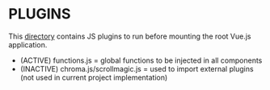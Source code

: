 # PLUGINS

This [directory](https://nuxtjs.org/guide/plugins) contains JS plugins to run before mounting the root Vue.js application.

- (ACTIVE) functions.js = global functions to be injected in all components
- (INACTIVE) chroma.js/scrollmagic.js = used to import external plugins (not used in current project implementation)
